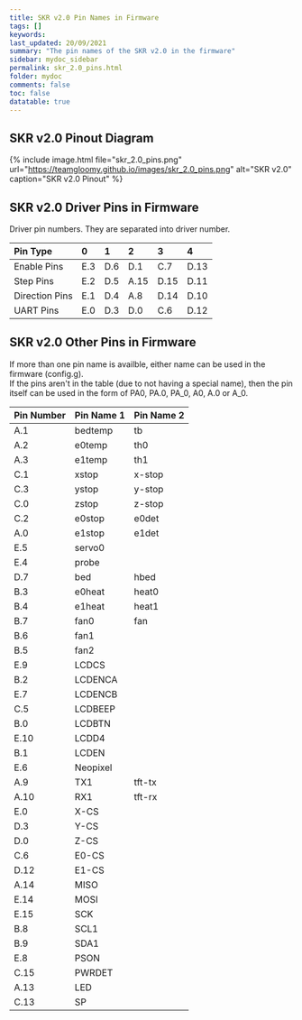 ```yaml
---
title: SKR v2.0 Pin Names in Firmware
tags: []
keywords: 
last_updated: 20/09/2021
summary: "The pin names of the SKR v2.0 in the firmware"
sidebar: mydoc_sidebar
permalink: skr_2.0_pins.html
folder: mydoc
comments: false
toc: false
datatable: true
---
```


## SKR v2.0 Pinout Diagram

{% include image.html file="skr_2.0_pins.png" url="https://teamgloomy.github.io/images/skr_2.0_pins.png" alt="SKR v2.0" caption="SKR v2.0 Pinout" %}

## SKR v2.0 Driver Pins in Firmware

Driver pin numbers. They are separated into driver number.

<div class="datatable-begin"></div>

|Pin Type|0|1|2|3|4|
| :------------- |:-------------|:-------------|:-------------|:-------------|:-------------|
|Enable Pins|E.3| D.6| D.1| C.7| D.13|
|Step Pins|E.2| D.5| A.15| D.15| D.11|
|Direction Pins|E.1| D.4| A.8| D.14| D.10|
|UART Pins|E.0| D.3| D.0| C.6| D.12|

<div class="datatable-end"></div>

## SKR v2.0 Other Pins in Firmware 

If more than one pin name is availble, either name can be used in the firmware (config.g).  
If the pins aren't in the table (due to not having a special name), then the pin itself can be used in the form of PA0, PA.0, PA_0, A0, A.0 or A_0.  

<div class="datatable-begin"></div>

|Pin Number|Pin Name 1|Pin Name 2|
| :------------- |:-------------|:-------------|
|A.1|bedtemp|tb|
|A.2|e0temp|th0|
|A.3|e1temp|th1|
|C.1|xstop|x-stop|
|C.3|ystop|y-stop|
|C.0|zstop|z-stop|
|C.2|e0stop|e0det|
|A.0|e1stop|e1det|
|E.5|servo0||
|E.4|probe||
|D.7|bed|hbed|
|B.3|e0heat|heat0|
|B.4|e1heat|heat1|
|B.7|fan0|fan|
|B.6|fan1||
|B.5|fan2||
|E.9|LCDCS||
|B.2|LCDENCA||
|E.7|LCDENCB||
|C.5|LCDBEEP||
|B.0|LCDBTN||
|E.10|LCDD4||
|B.1|LCDEN||
|E.6|Neopixel||
|A.9|TX1|tft-tx|
|A.10|RX1|tft-rx|
|E.0|X-CS||
|D.3|Y-CS||
|D.0|Z-CS||
|C.6|E0-CS||
|D.12|E1-CS||
|A.14|MISO||
|E.14|MOSI||
|E.15|SCK||
|B.8|SCL1||
|B.9|SDA1||
|E.8|PSON||
|C.15|PWRDET||
|A.13|LED||
|C.13|SP||

<div class="datatable-end"></div>